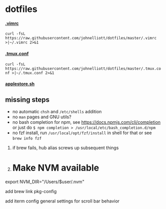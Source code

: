 # dotfiles

#### [.vimrc](https://raw.githubusercontent.com/johnelliott/dotfiles/master/.vimrc)
`curl -fsL https://raw.githubusercontent.com/johnelliott/dotfiles/master/.vimrc >|~/.vimrc 2>&1`
#### [.tmux.conf](https://raw.githubusercontent.com/johnelliott/dotfiles/master/.tmux.conf)
`curl -fsL https://raw.githubusercontent.com/johnelliott/dotfiles/master/.tmux.conf >|~/.tmux.conf 2>&1`

#### [applestore.sh](https://raw.githubusercontent.com/johnelliott/dotfiles/master/applestore.sh)

## missing steps
- no automatic `chsh` and `/etc/shells` addition
- no `man` pages and GNU utils?
- no bash completion for npm, see https://docs.npmjs.com/cli/completion or just do `$ npm completion > /usr/local/etc/bash_completion.d/npm`
- no fzf install, run `/usr/local/opt/fzf/install` in shell for that or see `brew info fzf`

1. if brew fails, hub alias screws up subsequent things
2. # Make NVM available
export NVM_DIR="/Users/$user/.nvm"

add brew link pkg-config

add iterm config
general settings for scroll bar behavior
